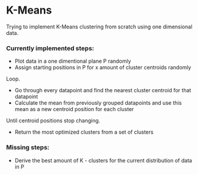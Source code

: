 # K-Means
Trying to implement K-Means clustering from scratch using one dimensional data.

### Currently implemented steps:

* Plot data in a one dimentional plane P randomly
* Assign starting positions in P for x amount of cluster centroids randomly

Loop.

* Go through every datapoint and find the nearest cluster centroid for that datapoint
* Calculate the mean from previously grouped datapoints and use this mean as a new centroid position for each cluster

Until centroid positions stop changing.

* Return the most optimized clusters from a set of clusters

### Missing steps:
* Derive the best amount of K - clusters for the current distribution of data in P

